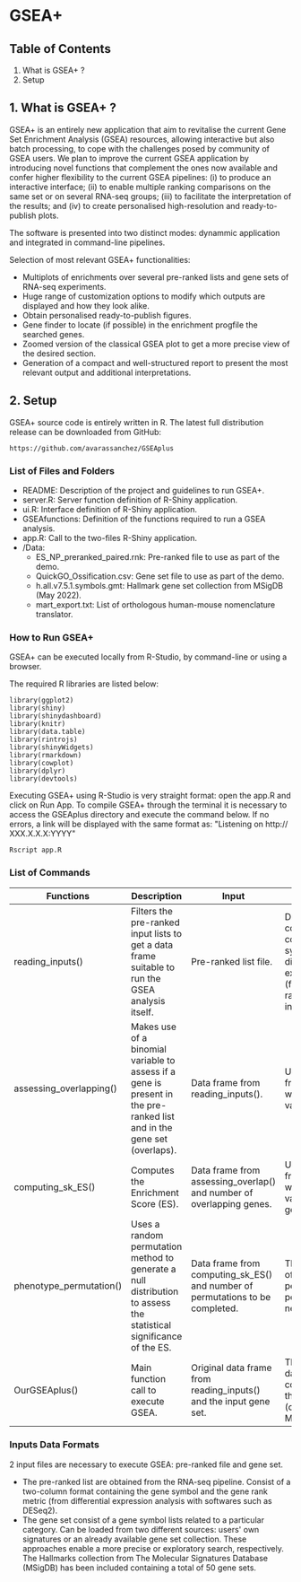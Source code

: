 # GSEA+

## Table of Contents
1. What is GSEA+ ?
2. Setup

## 1. What is GSEA+ ? 
GSEA+ is an entirely new application that aim to revitalise the current Gene Set Enrichment Analysis (GSEA) resources, allowing interactive but also batch processing, to cope with the challenges posed by community of GSEA users. We plan to improve the current GSEA application by introducing novel functions that complement the ones now available and confer higher flexibility to the current GSEA pipelines: (i) to produce an interactive interface; (ii) to enable multiple ranking comparisons on the same set or on several RNA-seq groups; (iii) to facilitate the interpretation of the results; and (iv) to create personalised high-resolution and ready-to-publish plots.

The software is presented into two distinct modes: dynammic application and integrated in command-line pipelines.

Selection of most relevant GSEA+ functionalities:
* Multiplots of enrichments over several pre-ranked lists and gene sets of RNA-seq experiments.
* Huge range of customization options to modify which outputs are displayed and how they look alike.
* Obtain personalised ready-to-publish figures.
* Gene finder to locate (if possible) in the enrichment progfile the searched genes.
* Zoomed version of the classical GSEA plot to get a more precise view of the desired section.
* Generation of a compact and well-structured report to present the most relevant output and additional interpretations.

## 2. Setup

GSEA+ source code is entirely written in R. The latest full distribution release can be downloaded from GitHub:
```
https://github.com/avarassanchez/GSEAplus
```
### List of Files and Folders
* README: Description of the project and guidelines to run GSEA+.
* server.R: Server function definition of R-Shiny application.
* ui.R: Interface definition of R-Shiny application.
* GSEAfunctions: Definition of the functions required to run a GSEA analysis. 
* app.R: Call to the two-files R-Shiny application.
* /Data:
  * ES_NP_preranked_paired.rnk: Pre-ranked file to use as part of the demo.
  * QuickGO_Ossification.csv: Gene set file to use as part of the demo.
  * h.all.v7.5.1.symbols.gmt: Hallmark gene set collection from MSigDB (May 2022).
  * mart_export.txt: List of orthologous human-mouse nomenclature translator.

### How to Run GSEA+ 
GSEA+ can be executed locally from R-Studio, by command-line or using a browser.

The required R libraries are listed below:
```
library(ggplot2)
library(shiny) 
library(shinydashboard)
library(knitr) 
library(data.table)
library(rintrojs) 
library(shinyWidgets)
library(rmarkdown) 
library(cowplot) 
library(dplyr)
library(devtools)
```
Executing GSEA+ using R-Studio is very straight format: open the app.R and click on Run App. To compile GSEA+ through the terminal it is necessary to access the GSEAplus directory and execute the command below. If no errors, a link will be displayed with the same format as: "Listening on http:// XXX.X.X.X:YYYY"
```
Rscript app.R
```

### List of Commands
| Functions | Description | Input | Output | 
| --------- | ----------- | ----- | ------ |
| reading_inputs() | Filters the pre-ranked input lists to get a data frame suitable to run the GSEA analysis itself. | Pre-ranked list file. | Data frame consisting of three columns: gene symbols and differential expression values (from input) and ranking variable to index the genes. |
| assessing_overlapping() | Makes use of a binomial variable to assess if a gene is present in the pre-ranked list and in the gene set (overlaps). | Data frame from reading_inputs(). | Updated data frame: new column with the binomial variable. |
| computing_sk_ES() | Computes the Enrichment Score (ES). | Data frame from assessing_overlap() and number of overlapping genes. | Updated data frame: new column with the runing ES variable of each gene. |
| phenotype_permutation() | Uses a random permutation method to generate a null distribution to assess the statistical significance of the ES. | Data frame from computing_sk_ES() and number of permutations to be completed. | Three vectors: ES of of each permutation, positive ES and negative ES. |
| OurGSEAplus() | Main function call to execute GSEA. | Original data frame from reading_inputs() and the input gene set. | The final updated data frame from computing_sk_ES(), the MES rank (order) and the MES value (score). |


### Inputs Data Formats
2 input files are necessary to execute GSEA: pre-ranked file and gene set. 
* The pre-ranked list are obtained from the RNA-seq pipeline. Consist of a two-column format containing the gene symbol and the gene rank metric (from differential expression analysis with softwares such as DESeq2). 
* The gene set consist of a gene symbol lists related to a particular category. Can be loaded from two different sources: users' own signatures or an already available gene set collection. These approaches enable a more precise or exploratory search, respectively. The Hallmarks collection from The Molecular Signatures Database (MSigDB) has been included containing a total of 50 gene sets. 
